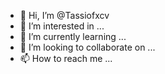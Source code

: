 - 👋 Hi, I’m @Tassiofxcv
- 👀 I’m interested in ...
- 🌱 I’m currently learning ...
- 💞️ I’m looking to collaborate on ...
- 📫 How to reach me ...

<!---
Tassiofxcv/Tassiofxcv is a ✨ special ✨ repository because its `README.md` (this file) appears on your GitHub profile.
You can click the Preview link to take a look at your changes.
--->
